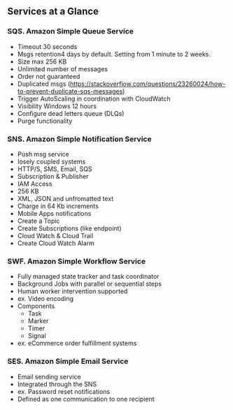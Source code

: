 ## Services at a Glance

### SQS. Amazon Simple Queue Service
* Timeout 30 seconds
* Msgs retention4 days by default. Setting from 1 minute to 2 weeks.
* Size max 256 KB
* Unlimited number of messages
* Order not guaranteed
* Duplicated msgs (https://stackoverflow.com/questions/23260024/how-to-prevent-duplicate-sqs-messages)
* Trigger AutoScaling in coordination with CloudWatch
* Visibility Windows 12 hours
* Configure dead letters queue (DLQs)
* Purge functionality

### SNS. Amazon Simple Notification Service
* Push msg service
* losely coupled systems
* HTTP/S, SMS, Email, SQS
* Subscription & Publisher
* IAM Access
* 256 KB
* XML, JSON and unfromatted text
* Charge in 64 Kb increments
* Mobile Apps notifications
* Create a Topic
* Create Subscriptions (like endpoint)
* Cloud Watch & Cloud Trail
* Create Cloud Watch Alarm

### SWF. Amazon Simple Workflow Service
* Fully managed state tracker and task coordinator
* Background Jobs with parallel or sequential steps
* Human worker intervention supported
* ex. Video encoding
* Components
  * Task
  * Marker
  * Timer
  * Signal
* ex. eCommerce order fulfillment systems

### SES. Amazon Simple Email Service
* Email sending service
* Integrated through the SNS
* ex. Password reset notifications
* Defined as one communication to one recipient





